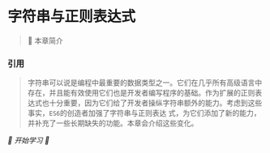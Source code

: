 # 字符串与正则表达式

> 🍿 本章简介



### 引用

> 字符串可以说是编程中最重要的数据类型之一。它们在几乎所有高级语言中存在，并且能有效使用它们也是开发者编写程序的基础。作为扩展的正则表达式也十分重要，因为它们给了开发者操纵字符串额外的能力。考虑到这些事实，`ES6`的创造者加强了字符串与正则表达 式，为它们添加了新的能力，并补充了一些长期缺失的功能。本章会介绍这些变化。



*🎈 开始学习 🎈*

